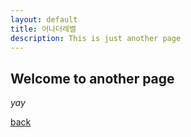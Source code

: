 ```yaml
---
layout: default
title: 어나더레벨
description: This is just another page
---
```


## Welcome to another page

_yay_

[back](./)
